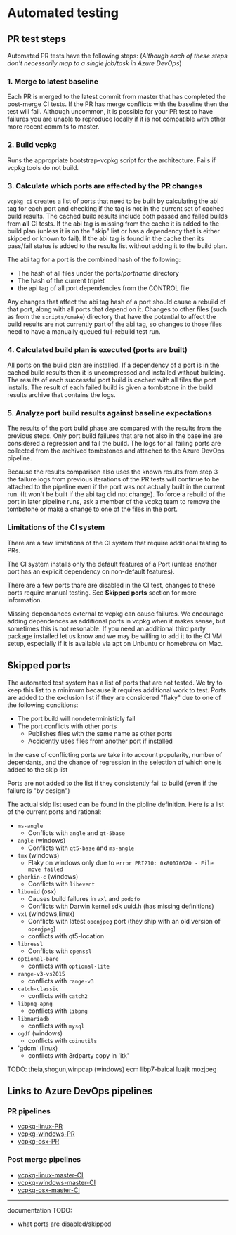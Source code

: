 # Automated testing

## PR test steps

Automated PR tests have the following steps:
(*Although each of these steps don't necessarily map to a single job/task in Azure DevOps*)

### 1. **Merge to latest baseline**

Each PR is merged to the latest commit from master that has completed the post-merge CI tests.
If the PR has merge conflicts with the baseline then the test will fail.
Although uncommon, it is possible for your PR test to have failures you are unable to reproduce locally if it is not compatible with other more recent commits to master.

### 2. **Build vcpkg**

Runs the appropriate bootstrap-vcpkg script for the architecture.  Fails if vcpkg tools do not build.

### 3. **Calculate which ports are affected by the PR changes**

`vcpkg ci` creates a list of ports that need to be built by calculating the abi tag for each port and checking if the tag is not in the current set of cached build results.  The cached build results include both passed and failed builds from **all** CI tests. If the abi tag is missing from the cache it is added to the build plan (unless it is on the "skip" list or has a dependency that is either skipped or known to fail).  If the abi tag is found in the cache then its pass/fail status is added to the results list without adding it to the build plan.

The abi tag for a port is the combined hash of the following:
  + The hash of all files under the ports/_portname_ directory
  + The hash of the current triplet
  + the api tag of all port dependencies from the CONTROL file

Any changes that affect the abi tag hash of a port should cause a rebuild of that port, along with all ports that depend on it.  Changes to other files (such as from the `scripts/cmake`) directory that have the potential to affect the build results are not currently part of the abi tag, so changes to those files need to have a manually queued full-rebuild test run.


### 4. **Calculated build plan is executed (ports are built)**

All ports on the build plan are installed.  If a dependency of a port is in the cached build results then it is uncompressed and installed without building.  The results of each successful port build is cached with all files the port installs.  The result of each failed build is given a tombstone in the build results archive that contains the logs.


### 5. **Analyze port build results against baseline expectations**

The results of the port build phase are compared with the results from the previous steps.  Only port build failures that are not also in the baseline are considered a regression and fail the build.  The logs for all failing ports are collected from the archived tombstones and attached to the Azure DevOps pipeline.  

Because the results comparison also uses the known results from step 3 the failure logs from previous iterations of the PR tests will continue to be attached to the pipeline even if the port was not actually built in the current run.  (It won't be built if the abi tag did not change).  To force a rebuild of the port in later pipeline runs, ask a member of the vcpkg team to remove the tombstone or make a change to one of the files in the port.

### Limitations of the CI system

There are a few limitations of the CI system that require additional testing to PRs.

The CI system installs only the default features of a Port (unless another port has an explicit dependency on non-default features).

There are a few ports thare are disabled in the CI test, changes to these ports require manual testing.  See **Skipped ports** section for more information.

Missing dependances external to vcpkg can cause failures.  We encourage adding dependences as additional ports in vcpkg when it makes sense, but sometimes this is not resonable.  If you need an additional third party package installed let us know and we may be willing to add it to the CI VM setup, especially if it is available via apt on Unbuntu or homebrew on Mac.

## Skipped ports

The automated test system has a list of ports that are not tested.  We try to keep this list to a minimum because it requires additional work to test.  Ports are added to the exclusion list if they are considered "flaky" due to one of the following conditions:

+ The port build will nondeterministicly fail
+ The port conflicts with other ports
  + Publishes files with the same name as other ports
  + Accidently uses files from another port if installed

In the case of conflicting ports we take into account popularity, number of dependants, and the chance of regression in the selection of which one is added to the skip list

Ports are not added to the list if they consistently fail to build (even if the failure is "by design")

The actual skip list used can be found in the pipline definition.  Here is a list of the current ports and rational:
+ `ms-angle`
  + Conflicts with `angle` and `qt-5base`
+ `angle` (windows)
  + Conflicts with `qt5-base` and `ms-angle`
+ `tmx` (windows)
  + Flaky on windows only due to `error PRI210: 0x80070020 - File move failed`
+ `gherkin-c` (windows)
  + Conflicts with `libevent`
+ `libuuid` (osx)
  + Causes build failures in `vxl` and `podofo`
  + Conflicts with Darwin kernel sdk uuid.h (has missing definitions)
+ `vxl` (windows,linux)
  + Conflicts with latest `openjpeg` port (they ship with an old version of `openjpeg`)
  + conflicts with qt5-location
+ `libressl`
  + Conflicts with `openssl`
+ `optional-bare`
  + conflicts with `optional-lite`
+ `range-v3-vs2015`
  + conflicts with `range-v3`
+ `catch-classic`
  + conflicts with `catch2`
+ `libpng-apng`
  + conflicts with `libpng`
+ `libmariadb`
  + conflicts with `mysql`
+ `ogdf` (windows)
  + conflicts with `coinutils`
+ 'gdcm' (linux)
  + conflicts with 3rdparty copy in 'itk'
  
TODO:
theia,shogun,winpcap (windows)
ecm
libp7-baical
luajit
mozjpeg

## Links to Azure DevOps pipelines

### PR pipelines

+ [vcpkg-linux-PR](https://dev.azure.com/vcpkg/public/_build?definitionId=8)
+ [vcpkg-windows-PR](https://dev.azure.com/vcpkg/public/_build?definitionId=10)
+ [vcpkg-osx-PR](https://dev.azure.com/vcpkg/public/_build?definitionId=12)

### Post merge pipelines

+ [vcpkg-linux-master-CI](https://dev.azure.com/vcpkg/public/_build?definitionId=6)
+ [vcpkg-windows-master-CI](https://dev.azure.com/vcpkg/public/_build?definitionId=9)
+ [vcpkg-osx-master-CI](https://dev.azure.com/vcpkg/public/_build?definitionId=11)

-------------------------------------------
documentation TODO:
+ what ports are disabled/skipped

